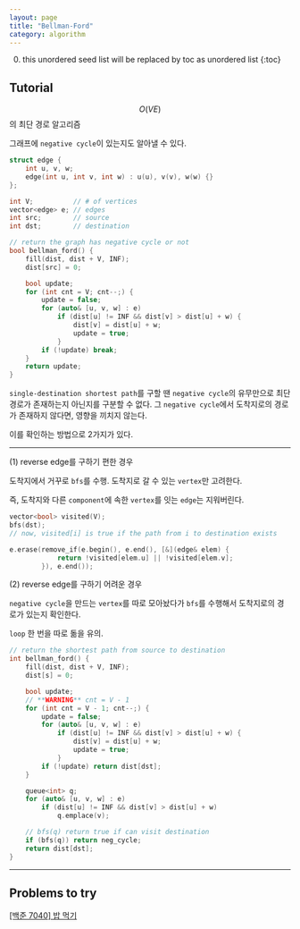 ```yaml
---
layout: page
title: "Bellman-Ford"
category: algorithm
---
```


0. this unordered seed list will be replaced by toc as unordered list
{:toc}

## Tutorial

$$O(VE)$$의 최단 경로 알고리즘

그래프에 `negative cycle`이 있는지도 알아낼 수 있다.

```cpp
struct edge {
    int u, v, w;
    edge(int u, int v, int w) : u(u), v(v), w(w) {}
};

int V;          // # of vertices
vector<edge> e; // edges
int src;        // source
int dst;        // destination

// return the graph has negative cycle or not
bool bellman_ford() {
    fill(dist, dist + V, INF);
    dist[src] = 0;

    bool update;
    for (int cnt = V; cnt--;) {
        update = false;
        for (auto& [u, v, w] : e)
            if (dist[u] != INF && dist[v] > dist[u] + w) {
                dist[v] = dist[u] + w;
                update = true;
            }
        if (!update) break;
    }
    return update;
}
```

`single-destination shortest path`를 구할 땐 `negative cycle`의 유무만으로 최단 경로가 존재하는지 아닌지를 구분할 수 없다. 그 `negative cycle`에서 도착지로의 경로가 존재하지 않다면, 영향을 끼치지 않는다.

이를 확인하는 방법으로 2가지가 있다.

_ _ _

(1) reverse edge를 구하기 편한 경우

도착지에서 거꾸로 `bfs`를 수행. 도착지로 갈 수 있는 `vertex`만 고려한다.

즉, 도착지와 다른 `component`에 속한 `vertex`를 잇는 `edge`는 지워버린다.

```cpp
vector<bool> visited(V);
bfs(dst);
// now, visited[i] is true if the path from i to destination exists

e.erase(remove_if(e.begin(), e.end(), [&](edge& elem) {
            return !visited[elem.u] || !visited[elem.v];
        }), e.end());
```

(2) reverse edge를 구하기 어려운 경우

`negative cycle`을 만드는 `vertex`를 따로 모아놨다가 `bfs`를 수행해서 도착지로의 경로가 있는지 확인한다.

`loop` 한 번을 따로 돎을 유의.

```cpp
// return the shortest path from source to destination
int bellman_ford() {
    fill(dist, dist + V, INF);
    dist[s] = 0;

    bool update;
    // **WARNING** cnt = V - 1
    for (int cnt = V - 1; cnt--;) {
        update = false;
        for (auto& [u, v, w] : e)
            if (dist[u] != INF && dist[v] > dist[u] + w) {
                dist[v] = dist[u] + w;
                update = true;
            }
        if (!update) return dist[dst];
    }

    queue<int> q;
    for (auto& [u, v, w] : e)
        if (dist[u] != INF && dist[v] > dist[u] + w)
            q.emplace(v);

    // bfs(q) return true if can visit destination
    if (bfs(q)) return neg_cycle;
    return dist[dst];
}
```

- - -

## Problems to try

[\[백준 7040\] 밥 먹기](/baekjoon/7040)
